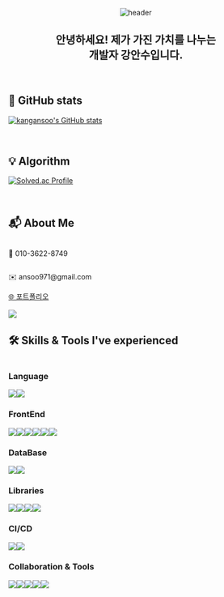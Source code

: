 
<div align='center'>
  
![header](https://capsule-render.vercel.app/api?type=waving&height=250&color=76B8F2&text=Welcome😃&fontColor=000000&stroke=ffffff)

## 안녕하세요! 제가 가진 가치를 나누는 <br /> 개발자 강안수입니다. 


</div>

<br />

## 👾 GitHub stats
[![kangansoo's GitHub stats](https://github-readme-stats.vercel.app/api?username=kangansoo&includeallcommits=true&showicons=true&theme=default)](https://github.com/kangansoo/github-readme-stats)

<br />

## 💡 Algorithm
[![Solved.ac Profile](http://mazassumnida.wtf/api/v2/generate_badge?boj=ansoo97)](https://solved.ac/ansoo97/)

<br />

## 📬 About Me

<div style="display:flex; flex-direction:column;">

  <p>📱 010-3622-8749 </p>
  
  <p>✉️ ansoo971@gmail.com</p>

  <div style="display:flex;">
    <a href="https://kangansoo.com/" target='_blank'>
      🌐 포트폴리오
    </a>
  </div>
  <br />
  <div style="display:flex;">
    <a href="https://www.notion.so/kangansoo/ec28d8266ae14aa7a9cb1e513ea773d3" target='_blank'>
      <img src="https://img.shields.io/badge/notion-000000?style=for-the-badge&logo=notion&logoColor=white"> 
    </a>
  </div>

</div>

## 🛠️ Skills & Tools I've experienced

<div style="display:flex; flex-direction:column;">

### Language

  <div style="display:flex; flex-direction:row;">
    <img src='https://img.shields.io/badge/python-3776AB?style=for-the-badge&logo=python&logoColor=white'>
    <img src='https://img.shields.io/badge/javascript-F7DF1E?style=for-the-badge&logo=javascript&logoColor=white'>
    
  </div>

### FrontEnd

  <div style="display:flex; flex-direction:row;">
    <img src="https://img.shields.io/badge/html5-E34F26?style=for-the-badge&logo=html5&logoColor=white"> 
    <img src="https://img.shields.io/badge/css-1572B6?style=for-the-badge&logo=css3&logoColor=white"> 
    <img src="https://img.shields.io/badge/react-61DAFB?style=for-the-badge&logo=react&logoColor=black"> 
    <img src="https://img.shields.io/badge/redux-764ABC?style=for-the-badge&logo=redux&logoColor=white"> 
    <img src="https://img.shields.io/badge/styledcomponents-DB7093?style=for-the-badge&logo=styledcomponents&logoColor=white"> 
    <img src="https://img.shields.io/badge/bootstrap-7952B3?style=for-the-badge&logo=bootstrap&logoColor=white">
  </div>

### DataBase

  <div style="display:flex; flex-direction:row;">
    <img src="https://img.shields.io/badge/oracle-F80000?style=for-the-badge&logo=oracle&logoColor=white"> 
    <img src="https://img.shields.io/badge/mysql-4479A1?style=for-the-badge&logo=mysql&logoColor=white"> 
  </div>

### Libraries
  
  <div style="display:flex; flex-direction:row;">
    <img src="https://img.shields.io/badge/scikitlearn-F7931E?style=for-the-badge&logo=scikitlearn&logoColor=white"> 
    <img src="https://img.shields.io/badge/pandas-150458?style=for-the-badge&logo=pandas&logoColor=white">
    <img src="https://img.shields.io/badge/numpy-013243?style=for-the-badge&logo=numpy&logoColor=white">
    <img src="https://img.shields.io/badge/plotly-3F4F75?style=for-the-badge&logo=plotly&logoColor=white">
  </div>

### CI/CD

  <div style="display:flex; flex-direction:row;">
    <img src="https://img.shields.io/badge/amazonaws-232F3E?style=for-the-badge&logo=amazonaws&logoColor=white"> 
    <img src="https://img.shields.io/badge/git-F05032?style=for-the-badge&logo=git&logoColor=white">
  </div>

### Collaboration & Tools

  <div style="display:flex; flex-direction:row;">
    <img src="https://img.shields.io/badge/github-181717?style=for-the-badge&logo=github&logoColor=white"> 
    <img src="https://img.shields.io/badge/slack-4A154B?style=for-the-badge&logo=slack&logoColor=white">
    <img src="https://img.shields.io/badge/notion-000000?style=for-the-badge&logo=notion&logoColor=white">
    <img src="https://img.shields.io/badge/tableau-E97627?style=for-the-badge&logo=tableau&logoColor=white">
    <img src="https://img.shields.io/badge/figma-F24E1E?style=for-the-badge&logo=figma&logoColor=white">
  </div>

  

</div>
